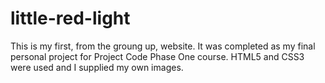 # little-red-light
This is my first, from the groung up, website. It was completed as my final personal project for Project Code Phase One course. HTML5 and CSS3 were used and I supplied my own images.
